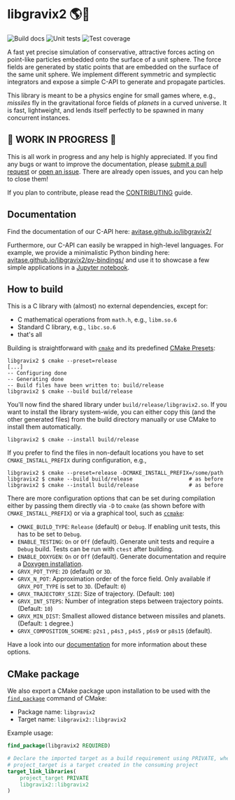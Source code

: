 # libgravix2 🌎🚀

![Build docs](https://github.com/avitase/libgravix2/actions/workflows/build_docs.yml/badge.svg)
![Unit tests](https://github.com/avitase/libgravix2/actions/workflows/validate.yml/badge.svg)
![Test coverage](https://codecov.io/gh/avitase/libgravix2/branch/main/graph/badge.svg?token=EGGI4HU1K2)

A fast yet precise simulation of conservative, attractive forces acting on point-like particles embedded onto the surface of a unit sphere.
The force fields are generated by static points that are embedded on the surface of the same unit sphere.
We implement different symmetric and symplectic integrators and expose a simple C-API to generate and propagate particles.

This library is meant to be a physics engine for small games where, e.g., _missiles_ fly in the gravitational force fields of _planets_ in a curved universe.
It is fast, lightweight, and lends itself perfectly to be spawned in many concurrent instances.

## 🚧 WORK IN PROGRESS 🚧
This is all work in progress and any help is highly appreciated.
If you find any bugs or want to improve the documentation, please [submit a pull request](https://github.com/avitase/libgravix2/pulls) or [open an issue](https://github.com/avitase/libgravix2/issues).
There are already open issues, and you can help to close them!

If you plan to contribute, please read the [CONTRIBUTING](CONTRIBUTING.md) guide.

## Documentation
Find the documentation of our C-API here: [avitase.github.io/libgravix2/](https://avitase.github.io/libgravix2/) 

Furthermore, our C-API can easily be wrapped in high-level languages.
For example, we provide a minimalistic Python binding here: [avitase.github.io/libgravix2/py-bindings/](https://avitase.github.io/libgravix2/py-bindings/) and use it to showcase a few simple applications in a [Jupyter notebook](bindings/python/example.ipynb).

## How to build
This is a C library with (almost) no external dependencies, except for:
 - C mathematical operations from `math.h`, e.g., `libm.so.6`
 - Standard C library, e.g., `libc.so.6`
 - that's all

Building is straightforward with [`cmake`](https://cmake.org) and its predefined [CMake Presets](https://cmake.org/cmake/help/latest/manual/cmake-presets.7.html):

```
libgravix2 $ cmake --preset=release
[...]
-- Configuring done
-- Generating done
-- Build files have been written to: build/release
libgravix2 $ cmake --build build/release
```
You'll now find the shared library under `build/release/libgravix2.so`.
If you want to install the library system-wide, you can either copy this (and the other generated files) from the build directory manually or use CMake to install them automatically.
```
libgravix2 $ cmake --install build/release
```
If you prefer to find the files in non-default locations you have to set `CMAKE_INSTALL_PREFIX` during configuration, e.g.,
```
libgravix2 $ cmake --preset=release -DCMAKE_INSTALL_PREFIX=/some/path
libgravix2 $ cmake --build build/release                  # as before
libgravix2 $ cmake --install build/release                # as before
```

There are more configuration options that can be set during compilation either by passing them directly via `-D` to `cmake` (as shown before with `CMAKE_INSTALL_PREFIX`) or via a graphical tool, such as [`ccmake`](https://cmake.org/cmake/help/latest/manual/ccmake.1.html):
 - `CMAKE_BUILD_TYPE`: `Release` (default) or `Debug`. If enabling unit tests, this has to be set to `Debug`.
 - `ENABLE_TESTING`: `On` or `Off` (default). Generate unit tests and require a `Debug` build. Tests can be run with `ctest` after building.
 - `ENABLE_DOXYGEN`: `On` or `Off` (default). Generate documentation and require a [Doxygen installation](https://www.doxygen.nl/index.html).
 - `GRVX_POT_TYPE`: `2D` (default) or `3D`.
 - `GRVX_N_POT`: Approximation order of the force field. Only available if `GRVX_POT_TYPE` is set to `3D`. (Default: `0`)
 - `GRVX_TRAJECTORY_SIZE`: Size of trajectory. (Default: `100`)
 - `GRVX_INT_STEPS`: Number of integration steps between trajectory points. (Default: `10`)
 - `GRVX_MIN_DIST`: Smallest allowed distance between missiles and planets. (Default: `1` degree.)
 - `GRVX_COMPOSITION_SCHEME`: `p2s1` , `p4s3` , `p4s5` , `p6s9` or `p8s15` (default).

Have a look into our [documentation](https://avitase.github.io/libgravix2/) for more information about these options.

## CMake package
We also export a CMake package upon installation to be used with the [`find_package`](https://cmake.org/cmake/help/latest/command/find_package.html) command of CMake:

* Package name: `libgravix2`
* Target name: `libgravix2::libgravix2`

Example usage:

```cmake
find_package(libgravix2 REQUIRED)

# Declare the imported target as a build requirement using PRIVATE, where
# project_target is a target created in the consuming project
target_link_libraries(
    project_target PRIVATE
    libgravix2::libgravix2
)
```
